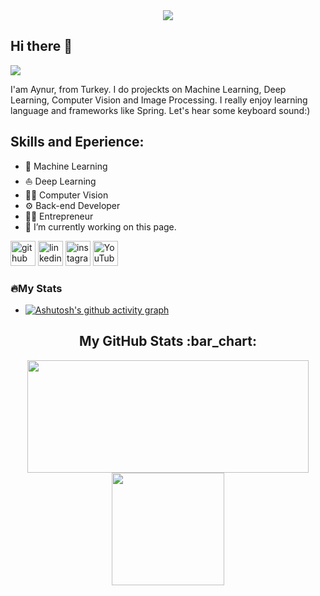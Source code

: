 


<div align="center">
  <img src="https://www.cybermagonline.com/upload/yapay-zeka.gif" />
</div>





## Hi there 👋



![](https://www.linkedin.com/in/aynur-%C3%A7elebi-5b2b2a1a2)

I'am Aynur, from Turkey.  I do projeckts on Machine Learning, Deep Learning, Computer Vision and Image Processing. I really enjoy learning language and frameworks like Spring. Let's hear some keyboard sound:)

## Skills and Eperience:


 - 🤖 Machine Learning
 - ⛵ Deep Learning 
 - 👨‍💻 Computer Vision 
 - ⚙  Back-end Developer
 - 👩‍💼 Entrepreneur
- 🔭 I’m currently working on this page. 


[<img src='https://cdn.jsdelivr.net/npm/simple-icons@3.0.1/icons/github.svg' alt='github' height='40'>](https://github.com/https://github.com/aynurcelebi)  [<img src='https://cdn.jsdelivr.net/npm/simple-icons@3.0.1/icons/linkedin.svg' alt='linkedin' height='40'>](https://www.linkedin.com/in/aynur-%C3%A7elebi-5b2b2a1a2/)  [<img src='https://cdn.jsdelivr.net/npm/simple-icons@3.0.1/icons/instagram.svg' alt='instagram' height='40'>](https://instagram.com/aynur_celebi65?igshid=YmMyMTA2M2Y=)  [<img src='https://cdn.jsdelivr.net/npm/simple-icons@3.0.1/icons/youtube.svg' alt='YouTube' height='40'>](https://www.youtube.com/channel/UCc7k32cjtrI9l90yoLwhcUA/videos)  

### 🔥My Stats





- [![Ashutosh's github activity graph](https://activity-graph.herokuapp.com/graph?username=aynurcelebi&theme=dracula)](https://github.com/aynurcelebi/github-readme-activity-graph)
<h2 align="center">My GitHub Stats :bar_chart:</h2>
<p align="center">
  <img src="https://github-readme-stats.vercel.app/api?username=aynurcelebi&show_icons=true&theme=tokyonight" width="450" height="180">
  <img src="https://github-readme-stats.vercel.app/api/top-langs/?username=aynurcelebi&layout=compact&theme=tokyonight" height="180">
  
</p>
